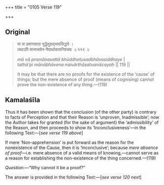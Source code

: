 +++
title = "0105 Verse 119"

+++
## Original 
>
> मा वा प्रमाणसत्ता भूद्धेतुसद्भावसिद्धये ।  
> तथाऽपि मानाभावेन नैवार्थासत्वनिश्चयः ॥ ११९ ॥ 
>
> *mā vā pramāṇasattā bhūddhetusadbhāvasiddhaye* \|  
> *tathā'pi mānābhāvena naivārthāsatvaniścayaḥ* \|\| 119 \|\| 
>
> It may be that there are no proofs for the existence of the ‘cause’ of things; but the mere absence of proof (means of cognising) cannot prove the non-existence of any thing.—(119)



## Kamalaśīla

Thus it has been shown that the conclusion (of the other party) is contrary to facts of Perception and that their Reason is ‘unproven, Inadmissible’; now the Author takes for granted (for the sake of argument) the ‘admissibility’ of the Reason, and then proceeds to show its ‘Inconclusiveness’—in the following Text:—[*see verse 119 above*]

If mere ‘Non-apprehension’ is put forward as the reason for the nonexistence of the Cause, then it is ‘Inconclusive’; because *mere absence of proof*—i.e. mere absence of a valid means of knowing,—cannot serve as a reason for establishing the non-existence of the thing concerned.—(119)

*Question*:—“Why cannot it be a proof?”

The answer is provided in the following Text:—[*see verse 120 next*]


